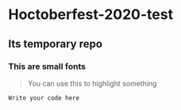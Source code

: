 # Hoctoberfest-2020-test
## Its temporary repo
### This are small fonts
> You can use this to highlight something

`Write your code here`
